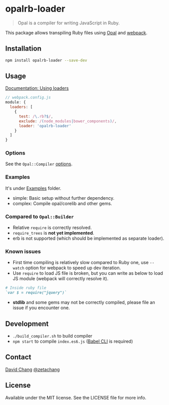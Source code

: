 # opalrb-loader
> Opal is a compiler for writing JavaScript in Ruby.

This package allows transpiling Ruby files using [Opal](http://opalrb.org) and [webpack](https://github.com/webpack/webpack).

## Installation

```bash
npm install opalrb-loader --save-dev
```

## Usage

[Documentation: Using loaders](http://webpack.github.io/docs/using-loaders.html)

```javascript
// webpack.config.js 
module: {
  loaders: [
    {
      test: /\.rb?$/,
      exclude: /(node_modules|bower_components)/,
      loader: 'opalrb-loader'
    }
  ]
}
```

### Options

See the `Opal::Compiler` [options](https://github.com/opal/opal/blob/master/lib/opal/compiler.rb).

### Examples

It's under [Examples](https://github.com/zetachang/opalrb-loader/tree/master/examples) folder.

* simple: Basic setup without further dependency.
* complex: Compile opal/corelib and other gems.

### Compared to `Opal::Builder`
* Relative `require` is correctly resolved.
* `require_trees` is **not yet implemented**.
* erb is not supported (which should be implemented as separate loader).

### Known issues
* First time compiling is relatively slow compared to Ruby one, use `--watch` option for webpack to speed up dev iteration.
* Use `require` to load JS file is broken, but you can write as below to load JS module (webpack will correctly resolve it).

```ruby
# Inside ruby file
`var $ = require("jquery")`
```
* **stdlib** and some gems may not be correctly compiled, please file an issue if you encounter one.

## Development

* `./build_compiler.sh` to build compiler
* `npm start` to compile `index.es6.js` ([Babel CLI](https://babeljs.io/docs/usage/cli/) is required)

## Contact

[David Chang](http://github.com/zetachang)
[@zetachang](https://twitter.com/zetachang)

## License

Available under the MIT license. See the LICENSE file for more info.
